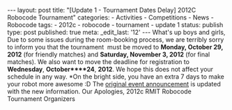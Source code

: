 --- layout: post title: "[Update 1 - Tournament Dates Delay] 2012C
Robocode Tournament" categories: - Activities - Competitions - News -
Robocode tags: - 2012c - robocode - tournament - update 1 status:
publish type: post published: true meta: \_edit\_last: '12' --- What's
up boys and girls, Due to some issues during the room-booking process,
we are terribly sorry to inform you that the tournament  must be moved
to **Monday, October 29, 2012** (for friendly matches) and **Saturday,
November 3, 2012** (for final matches). We also want to move the
deadline for registration to **Wednesday**, **October****24**, **2012**.
We hope this does not affect your schedule in any way. \*On the bright
side, you have an extra 7 days to make your robot more awesome :D The
[original
event announcement](http://rmitc.org/2012/10/robocode-2012c/ "Robocode is back this semester 2012C!!! (Updated)") is
updated with the new information. Our Apologies, 2012c RMIT Robocode
Tournament Organizers
